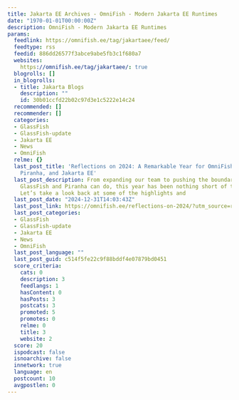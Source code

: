 ```yaml
---
title: Jakarta EE Archives - OmniFish - Modern Jakarta EE Runtimes
date: "1970-01-01T00:00:00Z"
description: OmniFish - Modern Jakarta EE Runtimes
params:
  feedlink: https://omnifish.ee/tag/jakartaee/feed/
  feedtype: rss
  feedid: 886dd26577f3abce9abe5fb3c1f680a7
  websites:
    https://omnifish.ee/tag/jakartaee/: true
  blogrolls: []
  in_blogrolls:
  - title: Jakarta Blogs
    description: ""
    id: 30b01ccfd22b02c97d3e1c5222e14c24
  recommended: []
  recommender: []
  categories:
  - GlassFish
  - GlassFish-update
  - Jakarta EE
  - News
  - OmniFish
  relme: {}
  last_post_title: 'Reflections on 2024: A Remarkable Year for OmniFish, GlassFish,
    Piranha, and Jakarta EE'
  last_post_description: From expanding our team to pushing the boundaries of what
    GlassFish and Piranha can do, this year has been nothing short of transformative.
    Let’s take a look back at some of the highlights and
  last_post_date: "2024-12-31T14:03:43Z"
  last_post_link: https://omnifish.ee/reflections-on-2024/?utm_source=rss&utm_medium=rss&utm_campaign=reflections-on-2024
  last_post_categories:
  - GlassFish
  - GlassFish-update
  - Jakarta EE
  - News
  - OmniFish
  last_post_language: ""
  last_post_guid: c514f5fe22c9f88bddf4e07879bd0451
  score_criteria:
    cats: 0
    description: 3
    feedlangs: 1
    hasContent: 0
    hasPosts: 3
    postcats: 3
    promoted: 5
    promotes: 0
    relme: 0
    title: 3
    website: 2
  score: 20
  ispodcast: false
  isnoarchive: false
  innetwork: true
  language: en
  postcount: 10
  avgpostlen: 0
---
```

